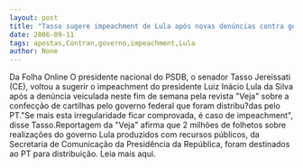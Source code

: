 ```yaml
---
layout: post
title: "Tasso sugere impeachment de Lula após novas denúncias contra governo"
date: 2006-09-11
tags: apostas,Contran,governo,impeachment,Lula
author: None
---
```

Da Folha Online
O presidente nacional do PSDB, o senador Tasso Jereissati (CE), voltou a sugerir o impeachment do presidente Luiz Inácio Lula da Silva após a denúncia veiculada neste fim de semana pela revista \"Veja\" sobre a confecção de cartilhas pelo governo federal que foram distribu?das pelo PT.\"Se mais esta irregularidade ficar comprovada, é caso de impeachment\", disse Tasso.Reportagem da \"Veja\" afirma que 2 milhões de folhetos sobre realizações do governo Lula produzidos com recursos públicos, da Secretaria de Comunicação da Presidência da República, foram destinados ao PT para distribuição.
Leia mais aqui. 